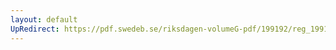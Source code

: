 ```yaml
---
layout: default
UpRedirect: https://pdf.swedeb.se/riksdagen-volumeG-pdf/199192/reg_199192/reg_199192_0899.pdf
---
```

